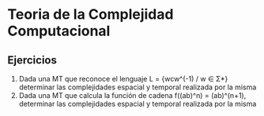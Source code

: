 # Teoria de la Complejidad Computacional

## Ejercicios

1. Dada una MT que reconoce el lenguaje L = {wcw^(-1) / w ∈ Σ*} determinar las complejidades espacial y temporal realizada por la misma
1. Dada una MT que calcula la función de cadena f((ab)^n) = (ab)^(n+1), determinar las complejidades espacial y temporal realizada por la misma
